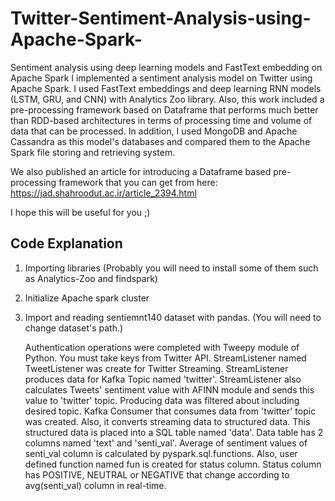 # Twitter-Sentiment-Analysis-using-Apache-Spark-
Sentiment analysis using deep learning models and FastText embedding on Apache Spark
I implemented a sentiment analysis model on Twitter using Apache Spark. I used FastText embeddings and deep learning RNN models (LSTM, GRU, and CNN) with Analytics Zoo library. Also, this work included a pre-processing framework based on Dataframe that performs much better than RDD-based architectures in terms of processing time and volume of data that can be processed.
In addition, I used MongoDB and Apache Cassandra as this model's databases and compared them to the Apache Spark file storing and retrieving system.

We also published an article for introducing a Dataframe based pre-processing framework that you can get from here:
https://jad.shahroodut.ac.ir/article_2394.html

I hope this will be useful for you ;)

## Code Explanation

1. Importing libraries (Probably you will need to install some of them such as Analytics-Zoo and findspark)
2. Initialize Apache spark cluster
3. Import and reading sentiemnt140 dataset with pandas. (You will need to change dataset's path.)

    Authentication operations were completed with Tweepy module of Python. You must take keys from Twitter API.
    StreamListener named TweetListener was create for Twitter Streaming. StreamListener produces data for Kafka Topic named 'twitter'.
    StreamListener also calculates Tweets' sentiment value with AFINN module and sends this value to 'twitter' topic.
    Producing data was filtered about including desired topic.
    Kafka Consumer that consumes data from 'twitter' topic was created.
    Also, it converts streaming data to structured data. This structured data is placed into a SQL table named 'data'.
    Data table has 2 columns named 'text' and 'senti_val'.
    Average of sentiment values of senti_val column is calculated by pyspark.sql.functions.
    Also, user defined function named fun is created for status column.
    Status column has POSITIVE, NEUTRAL or NEGATIVE that change according to avg(senti_val) column in real-time.

